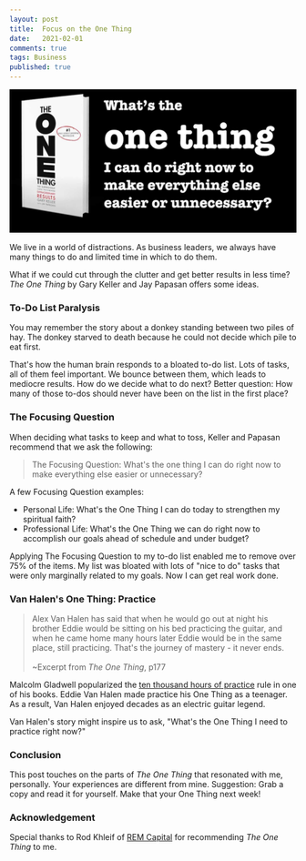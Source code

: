 ```yaml
---
layout: post
title:  Focus on the One Thing
date:   2021-02-01
comments: true
tags: Business
published: true
---
```


<a href="/blog/2021/02/01/focus-on-the-one-thing/"><img src="/images/one_thing_focusing_question.jpg" width="600" alt="Focusing Question: What's the one thing I can do right now to make everything else easier or unnecessary? From The One Thing by Gary Keller + Jay Papasan" title="Focusing Question: What's the one thing I can do right now to make everything else easier or unnecessary? From The One Thing by Gary Keller + Jay Papasan" /></a><br/>

We live in a world of distractions. As business leaders, we always have many things to do and limited time in which to do them.

What if we could cut through the clutter and get better results in less time? _The One Thing_ by Gary Keller and Jay Papasan offers some ideas.

<!--more-->

### To-Do List Paralysis

You may remember the story about a donkey standing between two piles of hay. The donkey starved to death because he could not decide which pile to eat first.

That's how the human brain responds to a bloated to-do list. Lots of tasks, all of them feel important. We bounce between them, which leads to mediocre results. How do we decide what to do next? Better question: How many of those to-dos should never have been on the list in the first place? 

### The Focusing Question

When deciding what tasks to keep and what to toss, Keller and Papasan recommend that we ask the following:

>The Focusing Question: What's the one thing I can do right now to make everything else easier or unnecessary?

A few Focusing Question examples:

* Personal Life: What's the One Thing I can do today to strengthen my spiritual faith?
* Professional Life: What's the One Thing we can do right now to accomplish our goals ahead of schedule and under budget?

Applying The Focusing Question to my to-do list enabled me to remove over 75% of the items. My list was bloated with lots of "nice to do" tasks that were only marginally related to my goals. Now I can get real work done.

### Van Halen's One Thing: Practice

>Alex Van Halen has said that when he would go out at night his brother Eddie would be sitting on his bed practicing the guitar, and when he came home many hours later Eddie would be in the same place, still practicing. That's the journey of mastery - it never ends.<br/><br/>
~Excerpt from _The One Thing_, p177

Malcolm Gladwell popularized the [ten thousand hours of practice](/blog/2012/09/03/10000-hours-of-practice/) rule in one of his books. Eddie Van Halen made practice his One Thing as a teenager. As a result, Van Halen enjoyed decades as an electric guitar legend.

Van Halen's story might inspire us to ask, "What's the One Thing I need to practice right now?"

### Conclusion

This post touches on the parts of _The  One Thing_ that resonated with me, personally. Your experiences are different from mine. Suggestion: Grab a copy and read it for yourself. Make that your One Thing next week!

### Acknowledgement

Special thanks to Rod Khleif of [REM Capital](https://www.remcapital.com/) for recommending _The One Thing_ to me.